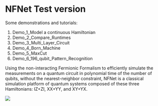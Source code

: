 # NFNet Test version

Some demonstrations and tutorials:
1. Demo_1_Model a continuous Hamiltonian
2. Demo_2_Compare_Runtimes
3. Demo_3_Multi_Layer_Circuit
4. Demo_4_Born_Machine
5. Demo_5_MaxCut
6. Demo_6_196_qubit_Pattern_Recognition

Using the non-interacting Fermionic Formalism to efficiently simulate the measurements on a quantum circuit in polynomial time of the number of qubits, without the nearest-neighbor constraint, NFNet is a classical simulation platform of quantum systems composed of these three Hamiltonians: IZ+ZI, XX+YY, and XY+YX.



<html lang="en">
<img src="https://github.com/BILLYZZ/NFNet/img/readme"/>
</html>
